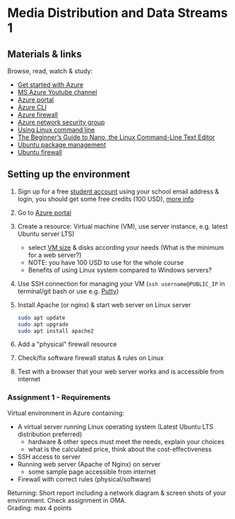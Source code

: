 # Media Distribution and Data Streams 1

## Materials & links

Browse, read, watch & study:

- [Get started with Azure](https://azure.microsoft.com/en-us/get-started/)
- [MS Azure Youtube channel](https://www.youtube.com/channel/UC0m-80FnNY2Qb7obvTL_2fA)
- [Azure portal](https://portal.azure.com/)
- [Azure CLI](https://docs.microsoft.com/en-us/cli/azure/)
- [Azure firewall](https://docs.microsoft.com/en-us/azure/firewall/)
- [Azure network security group](https://docs.microsoft.com/en-us/azure/virtual-network/network-security-groups-overview)
- [Using Linux command line](https://ubuntu.com/tutorials/command-line-for-beginners)
- [The Beginner’s Guide to Nano, the Linux Command-Line Text Editor](https://www.howtogeek.com/howto/42980/the-beginners-guide-to-nano-the-linux-command-line-text-editor/)
- [Ubuntu package management](https://ubuntu.com/server/docs/package-management)
- [Ubuntu firewall](https://ubuntu.com/server/docs/security-firewall)

## Setting up the environment

1. Sign up for a free [student account](https://azure.microsoft.com/en-us/free/students/) using your school email address & login, you should get some free credits (100 USD), [more info](https://docs.microsoft.com/en-us/azure/education-hub/azure-dev-tools-teaching/program-faq)
1. Go to [Azure portal](https://portal.azure.com/)
1. Create a resource: Virtual machine (VM), use server instance, e.g. latest Ubuntu server LTS)

    - select [VM size](https://docs.microsoft.com/en-us/azure/virtual-machines/sizes) & disks according your needs (What is the minimum for a web server?)
    - NOTE: you have 100 USD to use for the whole course
    - Benefits of using Linux system compared to Windows servers?

1. Use SSH connection for managing your VM (`ssh username@PUBLIC_IP` in terminal/git bash or use e.g. [Putty](https://www.putty.org/))
1. Install Apache (or nginx) & start web server on Linux server

    ```sh
    sudo apt update
    sudo apt upgrade
    sudo apt install apache2
    ```

1. Add a "physical" firewall resource
1. Check/fix software firewall status & rules on Linux
1. Test with a browser that your web server works and is accessible from internet

### Assignment 1 - Requirements

Virtual environment in Azure containing:

- A virtual server running Linux operating system (Latest Ubuntu LTS distribution preferred)
  - hardware & other specs must meet the needs, explain your choices
  - what is the calculated price, think about the cost-effectiveness
- SSH access to server
- Running web server (Apache of Nginx) on server
  - some sample page accessible from internet
- Firewall with correct rules (physical/software)

Returning: Short report including a network diagram & screen shots of your environment. Check assignment in OMA.  
Grading: max 4 points
